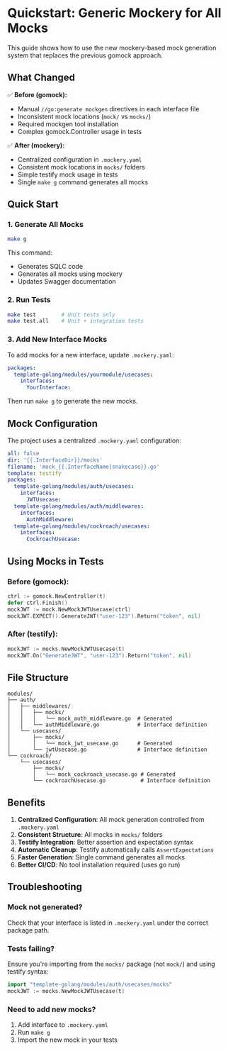 # Quickstart: Generic Mockery for All Mocks

This guide shows how to use the new mockery-based mock generation system that replaces the previous gomock approach.

## What Changed

✅ **Before (gomock):**
- Manual `//go:generate mockgen` directives in each interface file
- Inconsistent mock locations (`mock/` vs `mocks/`)
- Required mockgen tool installation
- Complex gomock.Controller usage in tests

✅ **After (mockery):**
- Centralized configuration in `.mockery.yaml`
- Consistent mock locations in `mocks/` folders
- Simple testify mock usage in tests
- Single `make g` command generates all mocks

## Quick Start

### 1. Generate All Mocks
```bash
make g
```
This command:
- Generates SQLC code
- Generates all mocks using mockery
- Updates Swagger documentation

### 2. Run Tests
```bash
make test        # Unit tests only
make test.all    # Unit + integration tests
```

### 3. Add New Interface Mocks

To add mocks for a new interface, update `.mockery.yaml`:

```yaml
packages:
  template-golang/modules/yourmodule/usecases:
    interfaces:
      YourInterface:
```

Then run `make g` to generate the new mocks.

## Mock Configuration

The project uses a centralized `.mockery.yaml` configuration:

```yaml
all: false
dir: '{{.InterfaceDir}}/mocks'
filename: 'mock_{{.InterfaceName|snakecase}}.go'
template: testify
packages:
  template-golang/modules/auth/usecases:
    interfaces:
      JWTUsecase:
  template-golang/modules/auth/middlewares:
    interfaces:
      AuthMiddleware:
  template-golang/modules/cockroach/usecases:
    interfaces:
      CockroachUsecase:
```

## Using Mocks in Tests

### Before (gomock):
```go
ctrl := gomock.NewController(t)
defer ctrl.Finish()
mockJWT := mock.NewMockJWTUsecase(ctrl)
mockJWT.EXPECT().GenerateJWT("user-123").Return("token", nil)
```

### After (testify):
```go
mockJWT := mocks.NewMockJWTUsecase(t)
mockJWT.On("GenerateJWT", "user-123").Return("token", nil)
```

## File Structure

```
modules/
├── auth/
│   ├── middlewares/
│   │   ├── mocks/
│   │   │   └── mock_auth_middleware.go  # Generated
│   │   └── authMiddleware.go            # Interface definition
│   └── usecases/
│       ├── mocks/
│       │   └── mock_jwt_usecase.go      # Generated
│       └── jwtUsecase.go                # Interface definition
└── cockroach/
    └── usecases/
        ├── mocks/
        │   └── mock_cockroach_usecase.go # Generated
        └── cockroachUsecase.go           # Interface definition
```

## Benefits

1. **Centralized Configuration**: All mock generation controlled from `.mockery.yaml`
2. **Consistent Structure**: All mocks in `mocks/` folders
3. **Testify Integration**: Better assertion and expectation syntax
4. **Automatic Cleanup**: Testify automatically calls `AssertExpectations`
5. **Faster Generation**: Single command generates all mocks
6. **Better CI/CD**: No tool installation required (uses go run)

## Troubleshooting

### Mock not generated?
Check that your interface is listed in `.mockery.yaml` under the correct package path.

### Tests failing?
Ensure you're importing from the `mocks/` package (not `mock/`) and using testify syntax:
```go
import "template-golang/modules/auth/usecases/mocks"
mockJWT := mocks.NewMockJWTUsecase(t)
```

### Need to add new mocks?
1. Add interface to `.mockery.yaml`
2. Run `make g`
3. Import the new mock in your tests
